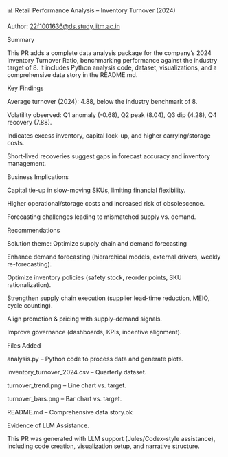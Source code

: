 📊 Retail Performance Analysis – Inventory Turnover (2024)

Author: 22f1001636@ds.study.iitm.ac.in

Summary

This PR adds a complete data analysis package for the company’s 2024 Inventory Turnover Ratio, benchmarking performance against the industry target of 8. It includes Python analysis code, dataset, visualizations, and a comprehensive data story in the README.md.

Key Findings

Average turnover (2024): 4.88, below the industry benchmark of 8.

Volatility observed: Q1 anomaly (-0.68), Q2 peak (8.04), Q3 dip (4.28), Q4 recovery (7.88).

Indicates excess inventory, capital lock-up, and higher carrying/storage costs.

Short-lived recoveries suggest gaps in forecast accuracy and inventory management.

Business Implications

Capital tie-up in slow-moving SKUs, limiting financial flexibility.

Higher operational/storage costs and increased risk of obsolescence.

Forecasting challenges leading to mismatched supply vs. demand.

Recommendations

Solution theme: Optimize supply chain and demand forecasting

Enhance demand forecasting (hierarchical models, external drivers, weekly re-forecasting).

Optimize inventory policies (safety stock, reorder points, SKU rationalization).

Strengthen supply chain execution (supplier lead-time reduction, MEIO, cycle counting).

Align promotion & pricing with supply-demand signals.

Improve governance (dashboards, KPIs, incentive alignment).

Files Added

analysis.py – Python code to process data and generate plots.

inventory_turnover_2024.csv – Quarterly dataset.

turnover_trend.png – Line chart vs. target.

turnover_bars.png – Bar chart vs. target.

README.md – Comprehensive data story.ok

Evidence of LLM Assistance.

This PR was generated with LLM support (Jules/Codex-style assistance), including code creation, visualization setup, and narrative structure.
